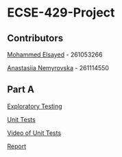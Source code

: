 # ECSE-429-Project

## Contributors
[Mohammed Elsayed](https://github.com/mohdels) - 261053266

[Anastasiia Nemyrovska](https://github.com/ananemyro) - 261114550

## Part A
[Exploratory Testing](https://github.com/mohdels/ECSE-429-Project/tree/Todos/Exploratory%20Tests)

[Unit Tests](https://github.com/mohdels/ECSE-429-Project/tree/Todos/src/test/unitTests)

[Video of Unit Tests](https://www.youtube.com/watch?v=1gXNgEQluVY)

[Report](https://github.com/mohdels/ECSE-429-Project/blob/master/Part%20A%20Report.pdf)
